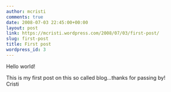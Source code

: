 ```yaml
---
author: mcristi
comments: true
date: 2008-07-03 22:45:00+00:00
layout: post
link: https://mcristi.wordpress.com/2008/07/03/first-post/
slug: first-post
title: First post
wordpress_id: 3
---
```


Hello world!  
  
This is my first post on this so called blog...thanks for passing by!  
Cristi
